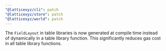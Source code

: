 ```yaml
---
"@latticexyz/cli": patch
"@latticexyz/store": patch
"@latticexyz/world": patch
---
```


The `FieldLayout` in table libraries is now generated at compile time instead of dynamically in a table library function.
This significantly reduces gas cost in all table library functions.
